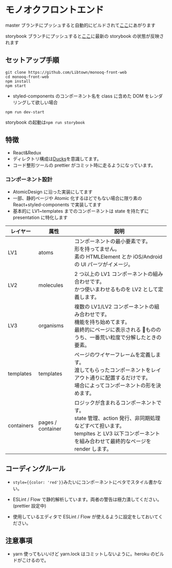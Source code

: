 # モノオクフロントエンド

master ブランチにプッシュすると自動的にビルドされて[ここ](https://monooq-v2.herokuapp.com/)にあがります

storybook ブランチにプッシュすると[ここ](https://monooq-storybook.herokuapp.com/)に最新の storybook の状態が反映されます

## セットアップ手順

```
git clone https://github.com/Libtown/monooq-front-web
cd monooq-front-web
npm install
npm start
```

* styled-components のコンポーネント名を class に含めた DOM をレンダリングして欲しい場合

```
npm run dev-start
```

storybook の起動は`npm run storybook`

## 特徴

* React&Redux
* ディレクトリ構成は[Ducks](https://github.com/erikras/ducks-modular-redux)を意識してます。
* コード整形ツールの prettier がコミット時に走るようになっています。

### コンポーネント設計

* AtomicDesign に沿った実装にしてます
* 一部、静的ページや Atomic 化するほどでもない場合に限り素の React+styled-components で実装してます
* 基本的に LV1~templates までのコンポーネントは state を持たずに presentation に特化します

| レイヤー   | 属性              | 説明                                                                                                                                                                                    |
| ---------- | ----------------- | --------------------------------------------------------------------------------------------------------------------------------------------------------------------------------------- |
| LV1        | atoms             | コンポーネントの最小要素です。<br/>形を持ってません。<br/>素の HTMLElement とか iOS/Android の UI パーツがイメージ。                                                                    |
| LV2        | molecules         | 2 つ以上の LV1 コンポーネントの組み合わせです。<br/>かつ使いまわせるものを LV2 として定義します。                                                                                       |
| LV3        | organisms         | 複数の LV1/LV2 コンポーネントの組み合わせです。<br/>機能を持ち始めてます。<br/>最終的にページに表示される  もののうち、一番荒い粒度で分解したときの要素。                               |
| templates  | templates         | ページのワイヤーフレームを定義します。<br/>渡してもらったコンポーネントをレイアウト通りに配置するだけです。<br/>場合によってコンポーネントの形を決めます。                              |
| containers | pages / container | ロジックが含まれるコンポーネントです。<br/>state 管理、action 発行、非同期処理などすべて担います。<br/>templtes と LV3 以下コンポーネントを組み合わせて最終的なページを render します。 |

## コーディングルール

* `style={{color: 'red'}}`みたいにコンポーネントにベタでスタイル書かない。

* ESLint / Flow で静的解析しています。両者の警告は極力潰してください。(prettier 設定中)

* 使用しているエディタで ESLint / Flow が使えるように設定をしておいてください。

## 注意事項

* yarn 使ってもいいけど yarn.lock はコミットしないように。heroku のビルドがこけるので。
